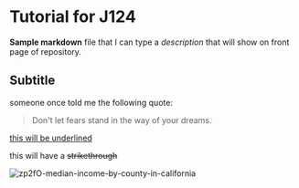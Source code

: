 # Tutorial for J124

**Sample markdown** file that I can type a *description* that will show on front page of repository. 

## Subtitle 

someone once told me the following quote:

> Don't let fears stand
> in the way of your dreams.

<ins>this will be underlined<ins> 

this will have a ~~strikethrough~~

![zp2fO-median-income-by-county-in-california](https://github.com/user-attachments/assets/55d3835c-7d96-44a9-bad9-4349c151cf7a)
